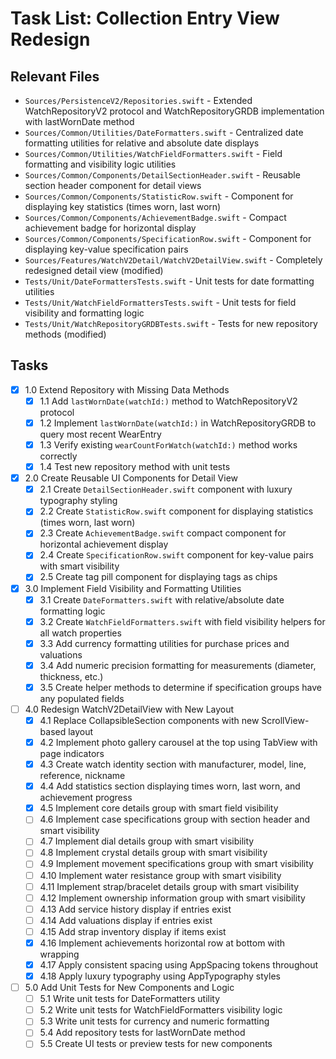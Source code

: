 # Task List: Collection Entry View Redesign

## Relevant Files

- `Sources/PersistenceV2/Repositories.swift` - Extended WatchRepositoryV2 protocol and WatchRepositoryGRDB implementation with lastWornDate method
- `Sources/Common/Utilities/DateFormatters.swift` - Centralized date formatting utilities for relative and absolute date displays
- `Sources/Common/Utilities/WatchFieldFormatters.swift` - Field formatting and visibility logic utilities
- `Sources/Common/Components/DetailSectionHeader.swift` - Reusable section header component for detail views
- `Sources/Common/Components/StatisticRow.swift` - Component for displaying key statistics (times worn, last worn)
- `Sources/Common/Components/AchievementBadge.swift` - Compact achievement badge for horizontal display
- `Sources/Common/Components/SpecificationRow.swift` - Component for displaying key-value specification pairs
- `Sources/Features/WatchV2Detail/WatchV2DetailView.swift` - Completely redesigned detail view (modified)
- `Tests/Unit/DateFormattersTests.swift` - Unit tests for date formatting utilities
- `Tests/Unit/WatchFieldFormattersTests.swift` - Unit tests for field visibility and formatting logic
- `Tests/Unit/WatchRepositoryGRDBTests.swift` - Tests for new repository methods (modified)

## Tasks

- [x] 1.0 Extend Repository with Missing Data Methods
  - [x] 1.1 Add `lastWornDate(watchId:)` method to WatchRepositoryV2 protocol
  - [x] 1.2 Implement `lastWornDate(watchId:)` in WatchRepositoryGRDB to query most recent WearEntry
  - [x] 1.3 Verify existing `wearCountForWatch(watchId:)` method works correctly
  - [x] 1.4 Test new repository method with unit tests

- [x] 2.0 Create Reusable UI Components for Detail View
  - [x] 2.1 Create `DetailSectionHeader.swift` component with luxury typography styling
  - [x] 2.2 Create `StatisticRow.swift` component for displaying statistics (times worn, last worn)
  - [x] 2.3 Create `AchievementBadge.swift` compact component for horizontal achievement display
  - [x] 2.4 Create `SpecificationRow.swift` component for key-value pairs with smart visibility
  - [x] 2.5 Create tag pill component for displaying tags as chips

- [x] 3.0 Implement Field Visibility and Formatting Utilities
  - [x] 3.1 Create `DateFormatters.swift` with relative/absolute date formatting logic
  - [x] 3.2 Create `WatchFieldFormatters.swift` with field visibility helpers for all watch properties
  - [x] 3.3 Add currency formatting utilities for purchase prices and valuations
  - [x] 3.4 Add numeric precision formatting for measurements (diameter, thickness, etc.)
  - [x] 3.5 Create helper methods to determine if specification groups have any populated fields

- [ ] 4.0 Redesign WatchV2DetailView with New Layout
  - [x] 4.1 Replace CollapsibleSection components with new ScrollView-based layout
  - [x] 4.2 Implement photo gallery carousel at the top using TabView with page indicators
  - [x] 4.3 Create watch identity section with manufacturer, model, line, reference, nickname
  - [x] 4.4 Add statistics section displaying times worn, last worn, and achievement progress
  - [x] 4.5 Implement core details group with smart field visibility
  - [ ] 4.6 Implement case specifications group with section header and smart visibility
  - [ ] 4.7 Implement dial details group with smart visibility
  - [ ] 4.8 Implement crystal details group with smart visibility
  - [ ] 4.9 Implement movement specifications group with smart visibility
  - [ ] 4.10 Implement water resistance group with smart visibility
  - [ ] 4.11 Implement strap/bracelet details group with smart visibility
  - [ ] 4.12 Implement ownership information group with smart visibility
  - [ ] 4.13 Add service history display if entries exist
  - [ ] 4.14 Add valuations display if entries exist
  - [ ] 4.15 Add strap inventory display if items exist
  - [x] 4.16 Implement achievements horizontal row at bottom with wrapping
  - [x] 4.17 Apply consistent spacing using AppSpacing tokens throughout
  - [x] 4.18 Apply luxury typography using AppTypography styles

- [ ] 5.0 Add Unit Tests for New Components and Logic
  - [ ] 5.1 Write unit tests for DateFormatters utility
  - [ ] 5.2 Write unit tests for WatchFieldFormatters visibility logic
  - [ ] 5.3 Write unit tests for currency and numeric formatting
  - [ ] 5.4 Add repository tests for lastWornDate method
  - [ ] 5.5 Create UI tests or preview tests for new components
